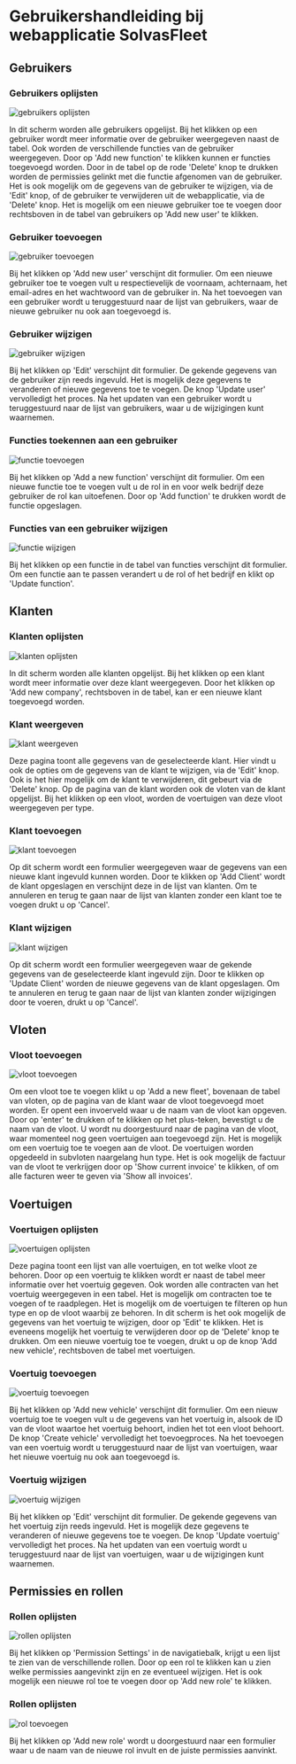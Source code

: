 
# Gebruikershandleiding bij webapplicatie SolvasFleet

## Gebruikers

### Gebruikers oplijsten

![gebruikers oplijsten](images/user_list.png)

In dit scherm worden alle gebruikers opgelijst. Bij het klikken op een gebruiker wordt meer informatie over de gebruiker weergegeven naast de tabel. Ook worden de verschillende functies van de gebruiker weergegeven. Door op 'Add new function' te klikken kunnen er functies toegevoegd worden. Door in de tabel op de rode 'Delete' knop te drukken worden de permissies gelinkt met die functie afgenomen van de gebruiker. Het is ook mogelijk om de gegevens van de gebruiker te wijzigen, via de 'Edit' knop, of de gebruiker te verwijderen uit de webapplicatie, via de 'Delete' knop. Het is mogelijk om een nieuwe gebruiker toe te voegen door rechtsboven in de tabel van gebruikers op 'Add new user' te klikken.

### Gebruiker toevoegen

![gebruiker toevoegen](images/add_user.png)

Bij het klikken op 'Add new user' verschijnt dit formulier. Om een nieuwe gebruiker toe te voegen vult u respectievelijk de voornaam, achternaam, het email-adres en het wachtwoord van de gebruiker in. Na het toevoegen van een gebruiker wordt u teruggestuurd naar de lijst van gebruikers, waar de nieuwe gebruiker nu ook aan toegevoegd is.

### Gebruiker wijzigen

![gebruiker wijzigen](images/edit_user.png)

Bij het klikken op 'Edit' verschijnt dit formulier. De gekende gegevens van de gebruiker zijn reeds ingevuld. Het is mogelijk deze gegevens te veranderen of nieuwe gegevens toe te voegen. De knop 'Update user' vervolledigt het proces. Na het updaten van een gebruiker wordt u teruggestuurd naar de lijst van gebruikers, waar u de wijzigingen kunt waarnemen.

### Functies toekennen aan een gebruiker

![functie toevoegen](images/add_function.png)

Bij het klikken op 'Add a new function' verschijnt dit formulier. Om een nieuwe functie toe te voegen vult u de rol in en voor welk bedrijf deze gebruiker de rol kan uitoefenen. Door op 'Add function' te drukken wordt de functie opgeslagen.

### Functies van een gebruiker wijzigen

![functie wijzigen](images/edit_function.png)

Bij het klikken op een functie in de tabel van functies verschijnt dit formulier. Om een functie aan te passen verandert u de rol of het bedrijf en klikt op 'Update function'.

## Klanten

### Klanten oplijsten

![klanten oplijsten](images/list_clients.png)

In dit scherm worden alle klanten opgelijst. Bij het klikken op een klant wordt meer informatie over deze klant weergegeven. Door het klikken op 'Add new company', rechtsboven in de tabel, kan er een nieuwe klant toegevoegd worden.

### Klant weergeven

![klant weergeven](images/view_client.png)

Deze pagina toont alle gegevens van de geselecteerde klant. Hier vindt u ook de opties om de gegevens van de klant te wijzigen, via de 'Edit' knop. Ook is het hier mogelijk om de klant te verwijderen, dit gebeurt via de 'Delete' knop. Op de pagina van de klant worden ook de vloten van de klant opgelijst. Bij het klikken op een vloot, worden de voertuigen van deze vloot weergegeven per type.

### Klant toevoegen

![klant toevoegen](images/add_client.png)

Op dit scherm wordt een formulier weergegeven waar de gegevens van een nieuwe klant ingevuld kunnen worden. Door te klikken op 'Add Client' wordt de klant opgeslagen en verschijnt deze in de lijst van klanten. Om te annuleren en terug te gaan naar de lijst van klanten zonder een klant toe te voegen drukt u op 'Cancel'.

### Klant wijzigen

![klant wijzigen](images/update_client.png)

Op dit scherm wordt een formulier weergegeven waar de gekende gegevens van de geselecteerde klant ingevuld zijn. Door te klikken op 'Update Client' worden de nieuwe gegevens van de klant opgeslagen. Om te annuleren en terug te gaan naar de lijst van klanten zonder wijzigingen door te voeren, drukt u op 'Cancel'.

## Vloten

### Vloot toevoegen

![vloot toevoegen](images/add_fleet.png)

Om een vloot toe te voegen klikt u op 'Add a new fleet', bovenaan de tabel van vloten, op de pagina van de klant waar de vloot toegevoegd moet worden. Er opent een invoerveld waar u de naam van de vloot kan opgeven. Door op 'enter' te drukken of te klikken op het plus-teken, bevestigt u de naam van de vloot. U wordt nu doorgestuurd naar de pagina van de vloot, waar momenteel nog geen voertuigen aan toegevoegd zijn. Het is mogelijk om een voertuig toe te voegen aan de vloot. De voertuigen worden opgedeeld in subvloten naargelang hun type. Het is ook mogelijk de factuur van de vloot te verkrijgen door op 'Show current invoice' te klikken, of om alle facturen weer te geven via 'Show all invoices'.


## Voertuigen

### Voertuigen oplijsten

![voertuigen oplijsten](images/list_vehicles.png)

Deze pagina toont een lijst van alle voertuigen, en tot welke vloot ze behoren. Door op een voertuig te klikken wordt er naast de tabel meer informatie over het voertuig gegeven. Ook worden alle contracten van het voertuig weergegeven in een tabel. Het is mogelijk om contracten toe te voegen of te raadplegen. Het is mogelijk om de voertuigen te filteren op hun type en op de vloot waarbij ze behoren. In dit scherm is het ook mogelijk de gegevens van het voertuig te wijzigen, door op 'Edit' te klikken. Het is eveneens mogelijk het voertuig te verwijderen door op de 'Delete' knop te drukken. Om een nieuwe voertuig toe te voegen, drukt u op de knop 'Add new vehicle', rechtsboven de tabel met voertuigen.

### Voertuig toevoegen

![voertuig toevoegen](images/add_vehicle.png)

Bij het klikken op 'Add new vehicle' verschijnt dit formulier. Om een nieuw voertuig toe te voegen vult u de gegevens van het voertuig in, alsook de ID van de vloot waartoe het voertuig behoort, indien het tot een vloot behoort. De knop 'Create vehicle' vervolledigt het toevoegproces. Na het toevoegen van een voertuig wordt u teruggestuurd naar de lijst van voertuigen, waar het nieuwe voertuig nu ook aan toegevoegd is.

### Voertuig wijzigen

![voertuig wijzigen](images/update_vehicle.png)

Bij het klikken op 'Edit' verschijnt dit formulier. De gekende gegevens van het voertuig zijn reeds ingevuld. Het is mogelijk deze gegevens te veranderen of nieuwe gegevens toe te voegen. De knop 'Update voertuig' vervolledigt het proces. Na het updaten van een voertuig wordt u teruggestuurd naar de lijst van voertuigen, waar u de wijzigingen kunt waarnemen.

## Permissies en rollen 

### Rollen oplijsten

![rollen oplijsten](images/list_roles.png)

Bij het klikken op 'Permission Settings' in de navigatiebalk, krijgt u een lijst te zien van de verschillende rollen. Door op een rol te klikken kan u zien welke permissies aangevinkt zijn en ze eventueel wijzigen. Het is ook mogelijk een nieuwe rol toe te voegen door op 'Add new role' te klikken.


### Rollen oplijsten

![rol toevoegen](images/add_role.png)

Bij het klikken op 'Add new role' wordt u doorgestuurd naar een formulier waar u de naam van de nieuwe rol invult en de juiste permissies aanvinkt.



